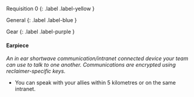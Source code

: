 
Requisition 0
{: .label .label-yellow }

General
{: .label .label-blue }

Gear
{: .label .label-purple }
#### Earpiece
*An in ear shortwave communication/intranet connected device your team can use to talk to one another. Communications are encrypted using reclaimer-specific keys.*

* You can speak with your allies within 5 kilometres or on the same intranet.
